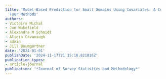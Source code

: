 ```yaml
---
title: 'Model-Based Prediction for Small Domains Using Covariates: A Comparison of
  Four Methods'
authors:
- Victoire Michal
- Jon Wakefield
- Alexandra M Schmidt
- Alicia Cavanaugh
- admin
- Jill Baumgartner
date: '2024-01-01'
publishDate: '2024-11-17T21:15:18.821816Z'
publication_types:
- article-journal
publication: '*Journal of Survey Statistics and Methodology*'
---
```

